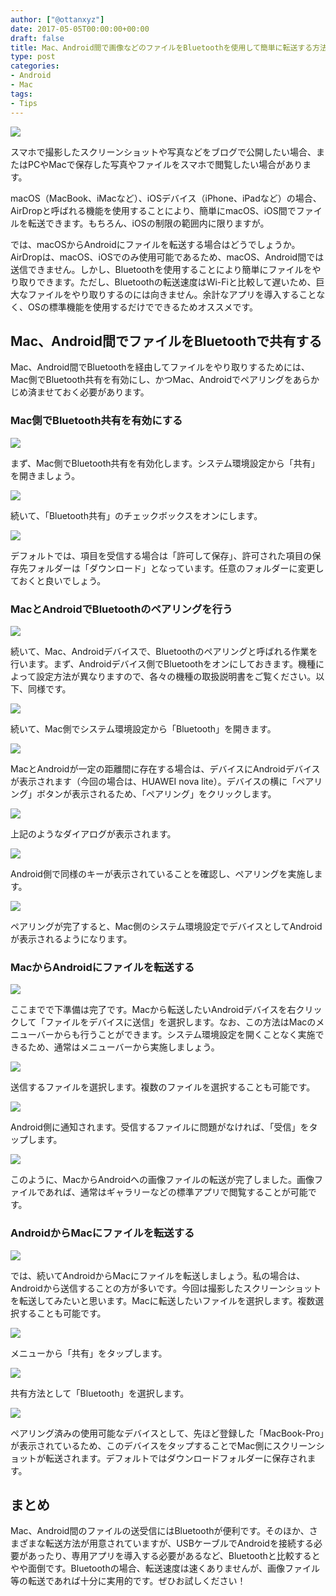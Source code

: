 ```yaml
---
author: ["@ottanxyz"]
date: 2017-05-05T00:00:00+00:00
draft: false
title: Mac、Android間で画像などのファイルをBluetoothを使用して簡単に転送する方法
type: post
categories:
- Android
- Mac
tags:
- Tips
---
```


![](170504-590b09c13167d.jpg)

スマホで撮影したスクリーンショットや写真などをブログで公開したい場合、またはPCやMacで保存した写真やファイルをスマホで閲覧したい場合があります。

macOS（MacBook、iMacなど）、iOSデバイス（iPhone、iPadなど）の場合、AirDropと呼ばれる機能を使用することにより、簡単にmacOS、iOS間でファイルを転送できます。もちろん、iOSの制限の範囲内に限りますが。

では、macOSからAndroidにファイルを転送する場合はどうでしょうか。AirDropは、macOS、iOSでのみ使用可能であるため、macOS、Android間では送信できません。しかし、Bluetoothを使用することにより簡単にファイルをやり取りできます。ただし、Bluetoothの転送速度はWi-Fiと比較して遅いため、巨大なファイルをやり取りするのには向きません。余計なアプリを導入することなく、OSの標準機能を使用するだけでできるためオススメです。

## Mac、Android間でファイルをBluetoothで共有する

Mac、Android間でBluetoothを経由してファイルをやり取りするためには、Mac側でBluetooth共有を有効にし、かつMac、Androidでペアリングをあらかじめ済ませておく必要があります。

### Mac側でBluetooth共有を有効にする

![](170504-590b11a934bf7.png)

まず、Mac側でBluetooth共有を有効化します。システム環境設定から「共有」を開きましょう。

![](170504-590b11b18ce8a.png)

続いて、「Bluetooth共有」のチェックボックスをオンにします。

![](170504-590b11b981b40.png)

デフォルトでは、項目を受信する場合は「許可して保存」、許可された項目の保存先フォルダーは「ダウンロード」となっています。任意のフォルダーに変更しておくと良いでしょう。

### MacとAndroidでBluetoothのペアリングを行う

![](170504-590b11d10f855.png)

続いて、Mac、Androidデバイスで、Bluetoothのペアリングと呼ばれる作業を行います。まず、Androidデバイス側でBluetoothをオンにしておきます。機種によって設定方法が異なりますので、各々の機種の取扱説明書をご覧ください。以下、同様です。

![](170504-590b11c17b234.png)

続いて、Mac側でシステム環境設定から「Bluetooth」を開きます。

![](170504-590b11ca3c2ce.png)

MacとAndroidが一定の距離間に存在する場合は、デバイスにAndroidデバイスが表示されます（今回の場合は、HUAWEI nova lite）。デバイスの横に「ペアリング」ボタンが表示されるため、「ペアリング」をクリックします。

![](170504-590b11d993a08.png)

上記のようなダイアログが表示されます。

![](170504-590b13af0b62c.png)

Android側で同様のキーが表示されていることを確認し、ペアリングを実施します。

![](170504-590b11ea15361.png)

ペアリングが完了すると、Mac側のシステム環境設定でデバイスとしてAndroidが表示されるようになります。

### MacからAndroidにファイルを転送する

![](170504-590b11f32cebe.png)

ここまでで下準備は完了です。Macから転送したいAndroidデバイスを右クリックして「ファイルをデバイスに送信」を選択します。なお、この方法はMacのメニューバーからも行うことができます。システム環境設定を開くことなく実施できるため、通常はメニューバーから実施しましょう。

![](170504-590b11fa80327.png)

送信するファイルを選択します。複数のファイルを選択することも可能です。

![](170504-590b1202870eb.png)

Android側に通知されます。受信するファイルに問題がなければ、「受信」をタップします。

![](170504-590b120aac313.png)

このように、MacからAndroidへの画像ファイルの転送が完了しました。画像ファイルであれば、通常はギャラリーなどの標準アプリで閲覧することが可能です。

### AndroidからMacにファイルを転送する

![](170504-590b1211de438.png)

では、続いてAndroidからMacにファイルを転送しましょう。私の場合は、Androidから送信することの方が多いです。今回は撮影したスクリーンショットを転送してみたいと思います。Macに転送したいファイルを選択します。複数選択することも可能です。

![](170504-590b1218d966d.png)

メニューから「共有」をタップします。

![](170504-590b122020da9.png)

共有方法として「Bluetooth」を選択します。

![](170504-590b122657cdf.png)

ペアリング済みの使用可能なデバイスとして、先ほど登録した「MacBook-Pro」が表示されているため、このデバイスをタップすることでMac側にスクリーンショットが転送されます。デフォルトではダウンロードフォルダーに保存されます。

## まとめ

Mac、Android間のファイルの送受信にはBluetoothが便利です。そのほか、さまざまな転送方法が用意されていますが、USBケーブルでAndroidを接続する必要があったり、専用アプリを導入する必要があるなど、Bluetoothと比較するとやや面倒です。Bluetoothの場合、転送速度は速くありませんが、画像ファイル等の転送であれば十分に実用的です。ぜひお試しください！
